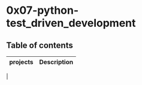 # 0x07-python-test_driven_development

## Table of contents

| projects | Description |
| -------- | ----------- |
|
